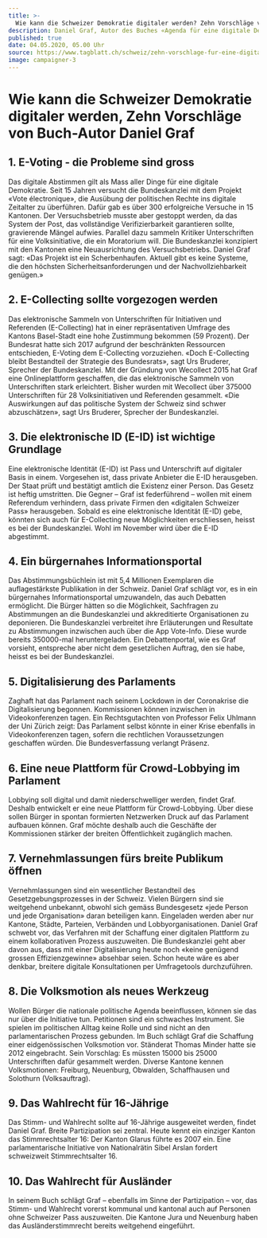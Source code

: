 ```yaml
---
title: >-
  Wie kann die Schweizer Demokratie digitaler werden? Zehn Vorschläge von Buch-Autor Daniel Graf
description: Daniel Graf, Autor des Buches «Agenda für eine digitale Demokratie», zeichnet in zehn Punkten, wie ein digitales Demokratie-Modell der Zukunft aussehen könnte. Seine These. Die Digitalisierung stützt die Demokratie breiter ab. Sie stärkt die Partizipation der Bürger. 
published: true
date: 04.05.2020, 05.00 Uhr 
source: https://www.tagblatt.ch/schweiz/zehn-vorschlage-fur-eine-digitalere-demokratie-ld.1217385
image: campaigner-3
---
```


# Wie kann die Schweizer Demokratie digitaler werden, Zehn Vorschläge von Buch-Autor Daniel Graf
## 1. E-Voting - die Probleme sind gross
Das digitale Abstimmen gilt als Mass aller Dinge für eine digitale Demokratie. Seit 15 Jahren versucht die Bundeskanzlei mit dem Projekt «Vote électronique», die Ausübung der politischen Rechte ins digitale Zeitalter zu überführen. Dafür gab es über 300 erfolgreiche Versuche in 15 Kantonen. Der Versuchsbetrieb musste aber gestoppt werden, da das System der Post, das vollständige Verifizierbarkeit garantieren sollte, gravierende Mängel aufwies. Parallel dazu sammeln Kritiker Unterschriften für eine Volksinitiative, die ein Moratorium will. Die Bundeskanzlei konzipiert mit den Kantonen eine Neuausrichtung des Versuchsbetriebs. Daniel Graf sagt: «Das Projekt ist ein Scherbenhaufen. Aktuell gibt es keine Systeme, die den höchsten Sicherheitsanforderungen und der Nachvollziehbarkeit genügen.»

## 2. E-Collecting sollte vorgezogen werden
Das elektronische Sammeln von Unterschriften für Initiativen und Referenden (E-Collecting) hat in einer repräsentativen Umfrage des Kantons Basel-Stadt eine hohe Zustimmung bekommen (59 Prozent). Der Bundesrat hatte sich 2017 aufgrund der beschränkten Ressourcen entschieden, E-Voting dem E-Collecting vorzuziehen. «Doch E-Collecting bleibt Bestandteil der Strategie des Bundesrats», sagt Urs Bruderer, Sprecher der Bundeskanzlei. Mit der Gründung von Wecollect 2015 hat Graf eine Onlineplattform geschaffen, die das elektronische Sammeln von Unterschriften stark erleichtert. Bisher wurden mit Wecollect über 375000 Unterschriften für 28 Volksinitiativen und Referenden gesammelt. «Die Auswirkungen auf das politische System der Schweiz sind schwer abzuschätzen», sagt Urs Bruderer, Sprecher der Bundeskanzlei.

## 3. Die elektronische ID (E-ID) ist wichtige Grundlage
Eine elektronische Identität (E-ID) ist Pass und Unterschrift auf digitaler Basis in einem. Vorgesehen ist, dass private Anbieter die E-ID herausgeben. Der Staat prüft und bestätigt amtlich die Existenz einer Person. Das Gesetz ist heftig umstritten. Die Gegner – Graf ist federführend – wollen mit einem Referendum verhindern, dass private Firmen den «digitalen Schweizer Pass» herausgeben. Sobald es eine elektronische Identität (E-ID) gebe, könnten sich auch für E-Collecting neue Möglichkeiten erschliessen, heisst es bei der Bundeskanzlei. Wohl im November wird über die E-ID abgestimmt.

## 4. Ein bürgernahes Informationsportal
Das Abstimmungsbüchlein ist mit 5,4 Millionen Exemplaren die auflagestärkste Publikation in der Schweiz. Daniel Graf schlägt vor, es in ein bürgernahes Informationsportal umzuwandeln, das auch Debatten ermöglicht. Die Bürger hätten so die Möglichkeit, Sachfragen zu Abstimmungen an die Bundeskanzlei und akkreditierte Organisationen zu deponieren. Die Bundeskanzlei verbreitet ihre Erläuterungen und Resultate zu Abstimmungen inzwischen auch über die App Vote-Info. Diese wurde bereits 350000-mal heruntergeladen. Ein Debattenportal, wie es Graf vorsieht, entspreche aber nicht dem gesetzlichen Auftrag, den sie habe, heisst es bei der Bundeskanzlei.

## 5. Digitalisierung des Parlaments
Zaghaft hat das Parlament nach seinem Lockdown in der Coronakrise die Digitalisierung begonnen. Kommissionen können inzwischen in Videokonferenzen tagen. Ein Rechtsgutachten von Professor Felix Uhlmann der Uni Zürich zeigt: Das Parlament selbst könnte in einer Krise ebenfalls in Videokonferenzen tagen, sofern die rechtlichen Voraussetzungen geschaffen würden. Die Bundesverfassung verlangt Präsenz.

## 6. Eine neue Plattform für Crowd-Lobbying im Parlament
Lobbying soll digital und damit niederschwelliger werden, findet Graf. Deshalb entwickelt er eine neue Plattform für Crowd-Lobbying. Über diese sollen Bürger in spontan formierten Netzwerken Druck auf das Parlament aufbauen können. Graf möchte deshalb auch die Geschäfte der Kommissionen stärker der breiten Öffentlichkeit zugänglich machen.

## 7. Vernehmlassungen fürs breite Publikum öffnen
Vernehmlassungen sind ein wesentlicher Bestandteil des Gesetzgebungsprozesses in der Schweiz. Vielen Bürgern sind sie weitgehend unbekannt, obwohl sich gemäss Bundesgesetz «jede Person und jede Organisation» daran beteiligen kann. Eingeladen werden aber nur Kantone, Städte, Parteien, Verbänden und Lobbyorganisationen. Daniel Graf schwebt vor, das Verfahren mit der Schaffung einer digitalen Plattform zu einem kollaborativen Prozess auszuweiten. Die Bundeskanzlei geht aber davon aus, dass mit einer Digitalisierung heute noch «keine genügend grossen Effizienzgewinne» absehbar seien. Schon heute wäre es aber denkbar, breitere digitale Konsultationen per Umfragetools durchzuführen.

## 8. Die Volksmotion als neues Werkzeug
Wollen Bürger die nationale politische Agenda beeinflussen, können sie das nur über die Initiative tun. Petitionen sind ein schwaches Instrument. Sie spielen im politischen Alltag keine Rolle und sind nicht an den parlamentarischen Prozess gebunden. Im Buch schlägt Graf die Schaffung einer eidgenössischen Volksmotion vor. Ständerat Thomas Minder hatte sie 2012 eingebracht. Sein Vorschlag: Es müssten 15000 bis 25000 Unterschriften dafür gesammelt werden. Diverse Kantone kennen Volksmotionen: Freiburg, Neuenburg, Obwalden, Schaffhausen und Solothurn (Volksauftrag).

## 9. Das Wahlrecht für 16-Jährige
Das Stimm- und Wahlrecht sollte auf 16-Jährige ausgeweitet werden, findet Daniel Graf. Breite Partizipation sei zentral. Heute kennt ein einziger Kanton das Stimmrechtsalter 16: Der Kanton Glarus führte es 2007 ein. Eine parlamentarische Initiative von Nationalrätin Sibel Arslan fordert schweizweit Stimmrechtsalter 16.

## 10. Das Wahlrecht für Ausländer
In seinem Buch schlägt Graf – ebenfalls im Sinne der Partizipation – vor, das Stimm- und Wahlrecht vorerst kommunal und kantonal auch auf Personen ohne Schweizer Pass auszuweiten. Die Kantone Jura und Neuenburg haben das Ausländerstimmrecht bereits weitgehend eingeführt.